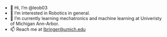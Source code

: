 - 👋 Hi, I’m @leob03
- 👀 I’m interested in Robotics in general.
- 🌱 I’m currently learning mechatronics and machine learning at Univeristy of Michigan Ann-Arbor.
- 📫 Reach me at lbringer@umich.edu

<!---
leob03/leob03 is a ✨ special ✨ repository because its `README.md` (this file) appears on your GitHub profile.
You can click the Preview link to take a look at your changes.
--->
